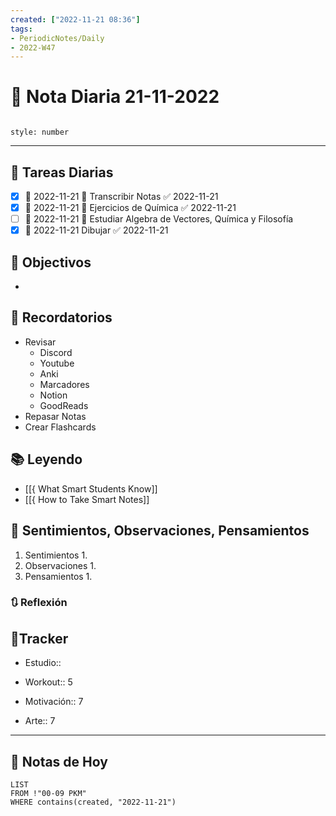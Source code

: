 ```yaml
---
created: ["2022-11-21 08:36"]
tags:
- PeriodicNotes/Daily
- 2022-W47
---
```


# 📅 Nota Diaria 21-11-2022
```toc

style: number

```

---
## 🔷 Tareas Diarias
- [x] 📅 2022-11-21 🔼 Transcribir Notas ✅ 2022-11-21
- [x] 📅 2022-11-21 🔼 Ejercicios de Química ✅ 2022-11-21
- [ ] 📅 2022-11-21 🔽 Estudiar Algebra de Vectores, Química y Filosofía
- [x] 📅 2022-11-21 Dibujar ✅ 2022-11-21

## 🎯 Objectivos
- 
## 📕 Recordatorios
- Revisar
	- Discord
	- Youtube
	- Anki
	- Marcadores
	- Notion
	- GoodReads
- Repasar Notas
- Crear Flashcards

## 📚 Leyendo
- [[{ What Smart Students Know]]
- [[{ How to Take Smart Notes]]
## 💬 Sentimientos, Observaciones, Pensamientos 
1. Sentimientos
	1. 
2. Observaciones
	1. 
3. Pensamientos
	1. 
### 🔃 Reflexión

## 🔷Tracker

- Estudio::

- Workout:: 5

- Motivación:: 7

- Arte:: 7
---

## 📅 Notas de Hoy
```dataview
LIST 
FROM !"00-09 PKM" 
WHERE contains(created, "2022-11-21")
```